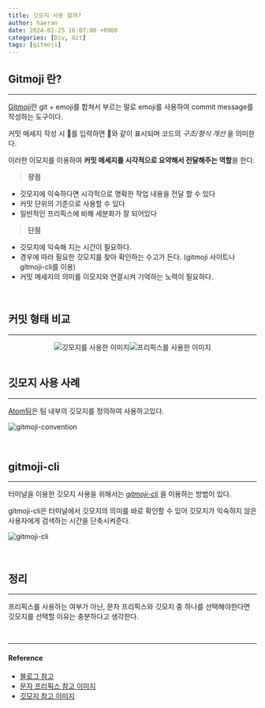 ```yaml
---
title: 깃모지 사용 할까?
author: haeran
date: 2024-02-25 16:07:00 +0900
categories: [Div, Git]
tags: [gitmoji]
---
```


## **Gitmoji** 란?

<hr />

<a href='https://gitmoji.dev'>Gitmoji</a>란 git + emoji를 합쳐서 부르는 말로 emoji를 사용하여 commit message를 작성하는 도구이다.

커밋 메세지 작성 시 :art:를 입력하면 🎨와 같이 표시되며 코드의 _구조/형식 개선_ 을 의미한다.

이러한 이모지를 이용하여 **커밋 메세지를 시각적으로 요약해서 전달해주는 역할**을 한다.

>**장점**
- 깃모지에 익숙하다면 시각적으로 명확한 작업 내용을 전달 할 수 있다
- 커밋 단위의 기준으로 사용할 수 있다
- 일반적인 프리픽스에 비해 세분화가 잘 되어있다

>**단점**
- 깃모지에 익숙해 지는 시간이 필요하다.
- 경우에 따라 필요한 깃모지를 찾아 확인하는 수고가 든다. (gitmoji 사이트나 gitmoji-cli를 이용)
- 커밋 메세지의 의미를 이모지와 연결시켜 기억하는 노력이 필요하다.

<br/>


## **커밋 형태 비교**
<hr/>

<div style='display:flex; justify-content:center; align-items:center'>
  <img src='https://velog.velcdn.com/images/maeran_dev_u/post/6c82c793-5b31-4c5a-94e1-fad808c80d14/image.png' alt='깃모지를 사용한 이미지'/>
  <img src='https://velog.velcdn.com/images/maeran_dev_u/post/ca24b7de-ab82-4898-b6fe-014f9ee96ba8/image.png' alt='프리픽스를 사용한 이미지'/>
</div>

<br/>

## **깃모지 사용 사례**
<hr/>

<a href='https://github.com/atom/atom/blob/master/CONTRIBUTING.md#git-commit-messages'>Atom팀</a>은 팀 내부의 깃모지를 정의하여 사용하고있다.

![gitmoji-convention](https://velog.velcdn.com/images/maeran_dev_u/post/841eae35-6da3-419c-9eed-b4fc4175b746/image.png)

<br/>

## **gitmoji-cli**
<hr/>

터미널을 이용한 깃모지 사용을 위해서는 <a href='https://github.com/carloscuesta/gitmoji-cli'>_gitmoji-cli_</a> 을 이용하는 방법이 있다.

gitmoji-cli은 터미널에서 깃모지의 의미를 바로 확인할 수 있어 깃모지가 익숙하지 않은 사용자에게 검색하는 시간을 단축시켜준다.

![gitmoji-cli](https://velog.velcdn.com/images/maeran_dev_u/post/0509cedb-9c5d-42cc-9cb6-8495126202a1/image.gif)

<br/>

## **정리**
<hr/>

프리픽스를 사용하는 여부가 아닌, 문자 프리픽스와 깃모지 중 하나를 선택해야한다면 깃모지를 선택할 이유는 충분하다고 생각한다.

<br/>

<hr/>

<div>
  <h4>
    <b>Reference</b>
  </h4>
  <ul>
    <li>
      <a href='https://pilgwon.github.io/post/gitmoji'>블로그 참고</a>
    </li>
    <li>
      <a href='https://github.com/angular/angular/commits/17.0.x'>문자 프리픽스 참고 이미지</a>
    </li>
    <li>
      <a href='https://github.com/carloscuesta/gitmoji-cli/commits/master/?after=48c778b9d535983256ec2428156c4cc34fa21444+34'>깃모지 참고 이미지</a>
    </li>
  </ul>
</div>